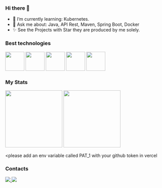 ### Hi there 👋

- 🌱 I’m currently learning: Kubernetes.
- 💬 Ask me about: Java, API Rest, Maven, Spring Boot, Docker
- ✨ See the Projects with Star they are produced by me solely.

### Best technologies

<div>
  <img src="https://cdn.jsdelivr.net/gh/devicons/devicon/icons/java/java-original-wordmark.svg" width="60"/>
  <img src="https://cdn.jsdelivr.net/gh/devicons/devicon/icons/spring/spring-plain-wordmark.svg" width="60"/>
  <img src="https://cdn.jsdelivr.net/gh/devicons/devicon/icons/mysql/mysql-original-wordmark.svg" width="60"/>       
  <img src="https://cdn.jsdelivr.net/gh/devicons/devicon/icons/apache/apache-original-wordmark.svg" width="60"/>
  <img src="https://cdn.jsdelivr.net/gh/devicons/devicon/icons/docker/docker-original-wordmark.svg" width="60"/>
</div>

### My Stats

<div>
  <pat_1
  <a href="https://github.com/Henrique-Villarrazo">
     <img  height="180em" src="https://github-readme-stats-sigma-five.vercel.app/api/top-langs/?username=Henrique-Villarrazo&layout=compact&langs_count=7&theme=dark"/>
      <img height="180em" src="https://github-readme-stats-sigma-five.vercel.app/api?username=Henrique-      Villarrazo&show_icons=true&theme=dark&include_all_commits=true&count_private=true" />
  </a>
</div>

<please add an env variable called PAT_1 with your github token in vercel

### Contacts

<div>
  <a href="https://www.linkedin.com/in/henrique-villarrazo-java/">
    <img src="https://img.shields.io/badge/LinkedIn-0077B5?style=for-the-badge&logo=linkedin&logoColor=white" />
  </a>
 <a href="https://www.instagram.com/h_villarrazo/">
    <img src="https://img.shields.io/badge/Instagram-E4405F?style=for-the-badge&logo=instagram&logoColor=white" />
  </a>
</div> 
